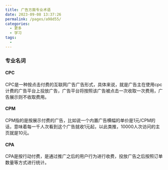 ```yaml
---
title: 广告方面专业术语
date: 2023-09-08 13:37:26
permalink: /pages/a98d55/
categories:
  - 更多
  - 学习
tags:
  - 
---
```


### 专业名词
#### CPC
CPC是一种按点击付费的互联网广告广告形式，具体来说，就是广告主在使用cpc计费的广告平台上投放广告，广告平台将按照该广告被点击一次收取一次费用，广告展示则不收取费用。

#### CPM
CPM指的是按展示付费的广告，比如说一个内置广告横幅的单价是1元/CPM的话，意味着每一千人次看到这个广告就收1元起，以此类推，10000人次访问的主页就是10元。

#### CPA
CPA是按行动付费，是通过推广之后的用户行为进行收费，投放广告之后按照订单数量等方式进行统计。